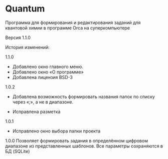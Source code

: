 # Quantum
Программа для формирования и редактирования заданий для квантовой химии в программе Orca на суперкомпьютере

Версия 1.1.0

История изменений:

1.1.0
+ Добавлено окно главного меню.
+ Добавлено окно «О программе»
+ Добавлена лицензия BSD-3

1.0.2
+ Добавлена возможность формировать названия папок по списку через «;», а не в диапазоне.
* Исправлена разметка

1.0.1
* Исправлено окно выбора папки проекта

1.0.0
Позволяет формировать задания в определённом цифровом диапазоне из представленных шаблонов. Все параметры сохраняются в БД (SQLite)

